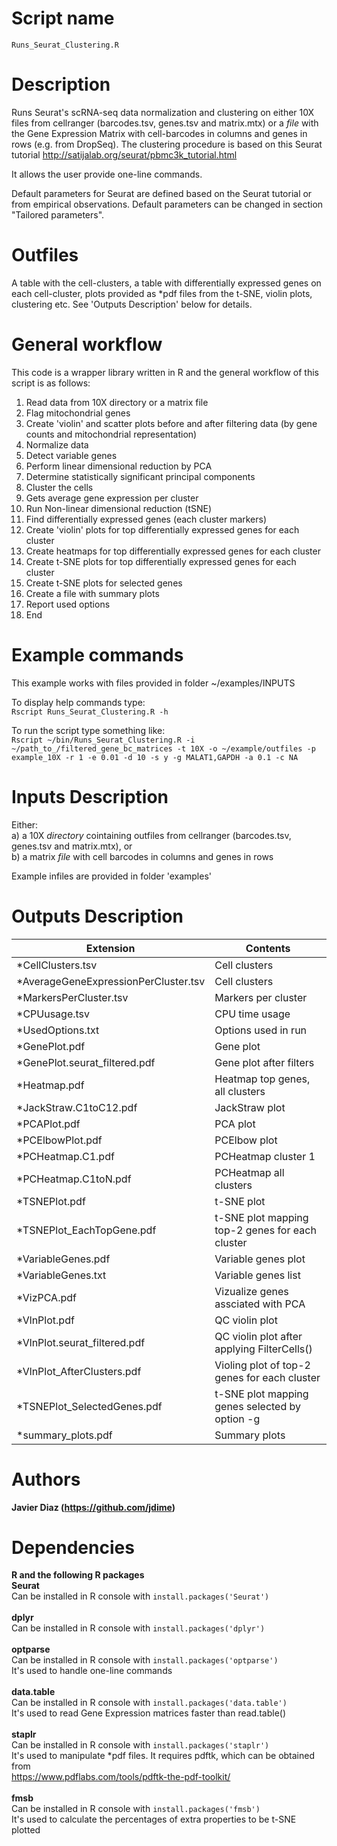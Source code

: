 
  
Script name
================
`Runs_Seurat_Clustering.R`


Description
================
Runs Seurat's scRNA-seq data normalization and clustering on either 10X files from cellranger (barcodes.tsv, genes.tsv and matrix.mtx) or a *file* with the Gene Expression Matrix with cell-barcodes in columns and genes in rows (e.g. from DropSeq).
The clustering procedure is based on this Seurat tutorial http://satijalab.org/seurat/pbmc3k_tutorial.html

It allows the user provide one-line commands.

Default parameters for Seurat are defined based on the Seurat tutorial or from empirical observations. Default parameters can be changed in section "Tailored parameters".<br />

Outfiles
================
A table with the cell-clusters, a table with differentially expressed genes on each cell-cluster, plots provided as \*pdf files from the t-SNE, violin plots, clustering etc. See 'Outputs Description' below for details.

General workflow
================
This code is a wrapper library written in R and the general workflow of this script is as follows:
  1. Read data from 10X directory or a matrix file
  2. Flag mitochondrial genes
  3. Create 'violin' and scatter plots before and after filtering data (by gene counts and mitochondrial representation)
  4. Normalize data
  5. Detect variable genes
  6. Perform linear dimensional reduction by PCA
  7. Determine statistically significant principal components
  8. Cluster the cells
  9. Gets average gene expression per cluster
  10. Run Non-linear dimensional reduction (tSNE)
  11. Find differentially expressed genes (each cluster markers)
  12. Create 'violin' plots for top differentially expressed genes for each cluster
  13. Create heatmaps for top differentially expressed genes for each cluster
  14. Create t-SNE plots for top differentially expressed genes for each cluster
  15. Create t-SNE plots for selected genes
  16. Create a file with summary plots
  17. Report used options
  18. End

Example commands
================
This example works with files provided in folder ~/examples/INPUTS<br />

To display help commands type: <br />
`Rscript Runs_Seurat_Clustering.R -h`

To run the script type something like:<br />
`Rscript ~/bin/Runs_Seurat_Clustering.R -i ~/path_to_/filtered_gene_bc_matrices -t 10X -o ~/example/outfiles -p example_10X -r 1 -e 0.01 -d 10 -s y -g MALAT1,GAPDH -a 0.1 -c NA`

Inputs Description
================

Either:<br />
a) a 10X *directory* cointaining outfiles from cellranger (barcodes.tsv, genes.tsv and matrix.mtx), or<br />
b) a matrix *file* with cell barcodes in columns and genes in rows

Example infiles are provided in folder 'examples'

Outputs Description
================
| Extension |  Contents |
| -------------------------------------- |  ----------------------------------------------------- |
| *CellClusters.tsv                      |  Cell clusters                                         |
| *AverageGeneExpressionPerCluster.tsv   |  Cell clusters                                         |
| *MarkersPerCluster.tsv                 |  Markers per cluster                                   |
| *CPUusage.tsv                          |  CPU time usage                                        |
| *UsedOptions.txt                       |  Options used in run                                   |
| *GenePlot.pdf                          |  Gene plot                                             |
| *GenePlot.seurat_filtered.pdf          |  Gene plot after filters                               |
| *Heatmap.pdf                           |  Heatmap top genes, all clusters                       |
| *JackStraw.C1toC12.pdf                 |  JackStraw plot                                        |
| *PCAPlot.pdf                           |  PCA plot                                              |
| *PCElbowPlot.pdf                       |  PCElbow plot                                          |
| *PCHeatmap.C1.pdf                      |  PCHeatmap cluster 1                                   |
| *PCHeatmap.C1toN.pdf                   |  PCHeatmap all clusters                                |
| *TSNEPlot.pdf                          |  t-SNE plot                                            |
| *TSNEPlot_EachTopGene.pdf              |  t-SNE plot mapping top-2 genes for each cluster       |
| *VariableGenes.pdf                     |  Variable genes plot                                   |
| *VariableGenes.txt                     |  Variable genes list                                   |
| *VizPCA.pdf                            |  Vizualize genes assciated with PCA                    |
| *VlnPlot.pdf                           |  QC violin plot                                        |
| *VlnPlot.seurat_filtered.pdf           |  QC violin plot after applying FilterCells()           |
| *VlnPlot_AfterClusters.pdf             |  Violing plot of top-2 genes for each cluster          |
| *TSNEPlot_SelectedGenes.pdf            |  t-SNE plot mapping genes selected by option -g        |
| *summary_plots.pdf                     |  Summary plots                                         |


Authors
================

**Javier Diaz (https://github.com/jdime)**

Dependencies
================

**R and the following R packages** <br />
**Seurat** <br />
Can be installed in R console with `install.packages('Seurat')`<br /><br />
**dplyr** <br />
Can be installed in R console with `install.packages('dplyr')`<br /><br />
**optparse**<br />
Can be installed in R console with `install.packages('optparse')`<br />
It's used to handle one-line commands<br /><br />
**data.table**<br />
Can be installed in R console with `install.packages('data.table')`<br />
It's used to read Gene Expression matrices faster than read.table()<br /><br />
**staplr**<br />
Can be installed in R console with `install.packages('staplr')`<br />
It's used to manipulate *pdf files. It requires pdftk, which can be obtained from<br />
https://www.pdflabs.com/tools/pdftk-the-pdf-toolkit/<br /><br />
**fmsb**<br />
Can be installed in R console with `install.packages('fmsb')`<br />
It's used to calculate the percentages of extra properties to be t-SNE plotted<br /><br />

